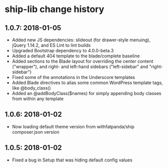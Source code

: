 # ship-lib change history

## 1.0.7: 2018-01-05
- Added new JS dependencies: slideout (for drawer-style menuing), jQuery 1.14.2, and ES Lint to lint builds
- Upgraded Bootstrap dependency to 4.0.0-beta.3
- Added a default 404 template to the blade/complete baseline
- Added sections to the Blade layout for overriding the center content ("wrapper"), and right- and left-hand sidebars ("left-sidebar" and "right-sidebar")
- Fixed some of the annotations in the Underscore templates
- Added Blade directives to alias some common WordPress template tags, like @body_class() 
- Added an @addBodyClass($names) for simply appending body classes from within any template

## 1.0.6: 2018-01-02
- Now loading default theme version from withfatpanda/ship composer.json version

## 1.0.5: 2018-01-02
- Fixed a bug in Setup that was hiding default config values